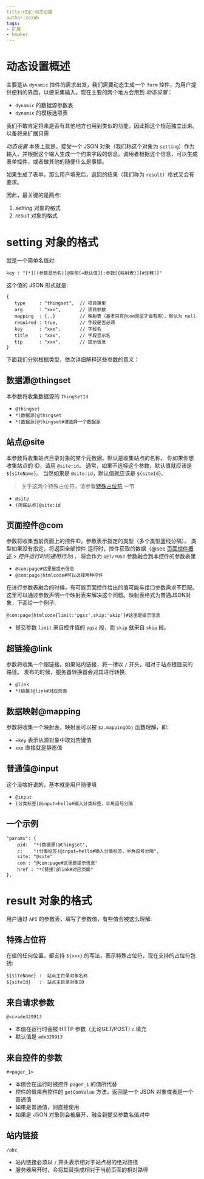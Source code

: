 ```yaml
---
title:约定:动态设置
author:zozoh
tags:
- 扩展
- hmaker
---
```


# 动态设置概述

主要是从 `dynamic` 控件的需求出发，我们需要动态生成一个 `form` 控件，为用户提供便利的界面，以便采集输入。现在主要的两个地方会用到 *动态设置*：

- `dynamic` 的数据源参数表
- `dynamic` 的模板选项表

我们不敢肯定将来是否有其他地方也用到类似的功能，因此把这个规范独立出来。以备将来扩展只需

*动态设置* 本质上就是，接受一个 JSON 对象（我们称这个对象为 `setting`）作为输入，并根据这个输入生成一个约束字段的信息。调用者根据这个信息，可以生成表单控件，或者做其他的随便什么是事情。

如果生成了表单，那么用户填充后，返回的结果（我们称为 `result`）格式又会有要求。

因此，最关键的是两点: 

1. *setting* 对象的格式
2. *result* 对象的格式

# setting 对象的格式

就是一个简单名值对:

```
key : "[*][(参数显示名)]@类型[=默认值][:参数[{映射表}][#注释]]"
```

这个值的 JSON 形式就是:

```
{
   type     : "thingset",  // 项目类型
   arg      : "xxx",       // 项目参数
   mapping  : {..}         // 映射表（基本只有@com类型才会有用），默认为 null
   required : true,        // 字段是否必须
   key      : "xxx",       // 字段名
   title    : "xxx",       // 字段显示名
   tip      : "xxx",       // 提示信息
}
```

下面我们分别根据类型，依次详细解释这些参数的意义：

## 数据源@thingset

本参数将收集数据源的 `ThingSetId`

- `@thingset`
- `*(数据源)@thingset`
- `*(数据源)@thingset#请选择一个数据源`

## 站点@site

本参数将收集站点目录对象的某个元数据。默认是收集站点的名称。
你如果你想收集站点的 ID，请用 `@site:id`。
通常，如果不选择这个参数，默认值就应该是 `${siteName}`。
当然如果是 `@site:id`，默认值就应该是 `${siteId}`。

> 关于这两个特殊占位符，请参看[特殊占位符](#特殊占位符) 一节

- `@site`
- `(所属站点)@site:id`

## 页面控件@com

参数将收集当前页面上的控件ID。参数表示指定的类型（多个类型竖线分隔）。
类型如果没有指定，将返回全部控件
运行时，控件获取的数据（@see [页面控件概述](hm_component.md) > *控件运行时的通用行为*），
将会作为 `GET/POST` 参数融合到本控件的参数表里

- `@com:page#这里是提示信息`
- `@com:page|htmlcode#可以选择两种控件`

在进行参数表融合的时候，有可能页面控件给出的值可能与接口参数需求不匹配。这里可以通过参数声明一个映射表来解决这个问题。映射表格式为普通JSON对象，下面给一个例子:

```
@com:page|htmlcode{limit:'pgsz',skip:'skip'}#这里是提示信息
```

- 提交参数 `limit` 来自控件值的 `pgsz` 段，而 `skip` 就来自 `skip` 段。

## 超链接@link

参数将收集一个超链接。如果站内链接，将一律以 `/` 开头，相对于站点根目录的路径。
发布的时候，服务器转换器会对其进行转换.

- `@link`
- `*(链接)@link#对应页面`

## 数据映射@mapping

参数将收集一个映射表。映射表可以被 `$z.mappingObj` 函数理解，即:

- `=key`  表示从源对象中取对应键值
- `xxx`   直接就是静态值

## 普通值@input

这个没啥好说的，基本就是用户随便填

- `@input`
- `(分类标签)@input=hello#输入分类标签，半角逗号分隔`

## 一个示例

```
"params": {
    pid:  "*(数据源)@thingset",
    c:    "(分类标签)@input=hello#输入分类标签，半角逗号分隔",
    site: "@site"
    com : "@com:page#这里是提示信息"
    href : "*(链接)@link#对应页面"   
},
```

# result 对象的格式

用户通过 `API` 的参数表，填写了参数值，有些值会被这么理解:

## 特殊占位符

在值的任何位置，都支持 `${xxx}` 的写法，表示特殊占位符，现在支持的占位符包括:

```
${siteName} :  站点主目录对象名称
${siteId}   :  站点主目录对象ID
```

## 来自请求参数

```
@<c>ade329913
```

- 本值在运行时会被 HTTP 参数（无论GET/POST) `c` 填充
- 默认值是 `ade329913`

## 来自控件的参数

```
#<pager_1>
```

- 本值会在运行时被控件 `pager_1` 的值所代替
- 控件的值来自控件的 `getComValue` 方法，返回是一个 JSON 对象或者是一个普通值
- 如果是普通值，则直接使用
- 如果是 JSON 对象则会被展开，融合到提交参数名值对中

## 站内链接

```
/abc
```

- 站内链接必须以 `/` 开头表示相对于站点根的绝对路径
- 服务器展开时，会将其替换成相对于当前页面的相对路径


